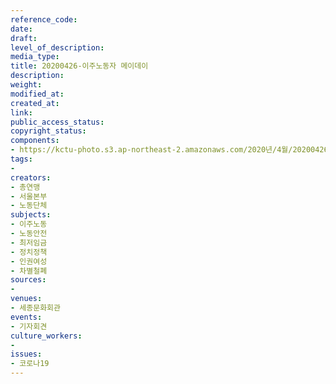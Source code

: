 ```yaml
---
reference_code: 
date: 
draft: 
level_of_description: 
media_type: 
title: 20200426-이주노동자 메이데이
description: 
weight: 
modified_at: 
created_at: 
link: 
public_access_status: 
copyright_status: 
components:
- https://kctu-photo.s3.ap-northeast-2.amazonaws.com/2020년/4월/20200426-이주노동자+메이데이/E5D_0437.jpg
tags:
- 
creators:
- 총연맹
- 서울본부
- 노동단체
subjects:
- 이주노동
- 노동안전
- 최저임금
- 정치정책
- 인권여성
- 차별철폐
sources:
- 
venues:
- 세종문화회관
events:
- 기자회견
culture_workers:
- 
issues:
- 코로나19
---
```


